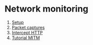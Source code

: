 # Network monitoring

1. [Setup](./setup)
1. [Packet captures](./captures)
1. [Intercept HTTP](./http)
1. [Tutorial MITM](./mitm)
